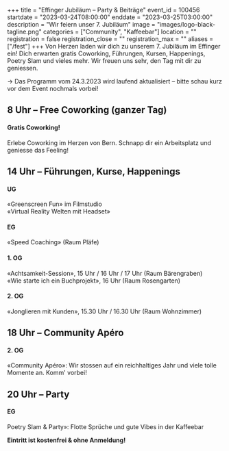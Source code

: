 +++
title = "Effinger Jubiläum – Party & Beiträge"
event_id = 100456
startdate = "2023-03-24T08:00:00"
enddate = "2023-03-25T03:00:00"
description = "Wir feiern unser 7. Jubiläum"
image = "images/logo-black-tagline.png"
categories = ["Community", "Kaffeebar"]
location = ""
registration = false
registration_close = ""
registration_max = ""
aliases = ["/fest"]
+++
Von Herzen laden wir dich zu unserem 7. Jubiläum im Effinger ein! Dich erwarten gratis Coworking, Führungen, Kursen, Happenings, Poetry Slam und vieles mehr. Wir freuen uns sehr, den Tag mit dir zu geniessen.

→ Das Programm vom 24.3.2023 wird laufend aktualisiert – bitte schau kurz vor dem Event nochmals vorbei!

## 8﻿ Uhr – Free Coworking (ganzer Tag)

#### Gratis Coworking!

E﻿rlebe Coworking im Herzen von Bern. Schnapp dir ein Arbeitsplatz und geniesse das Feeling!

## 1﻿4 Uhr – Führungen, Kurse, Happenings

#### U﻿G

«G﻿reenscreen Fun» im Filmstudio\
«V﻿irtual Reality Welten mit Headset»

#### E﻿G

«S﻿peed Coaching» (Raum Pläfe)

#### 1﻿. OG

«A﻿chtsamkeit-Session», 15 Uhr / 16 Uhr / 17 Uhr (Raum Bärengraben)\
«Wie starte ich ein Buchprojekt», 16 Uhr (Raum Rosengarten)

#### 2﻿. OG

«J﻿onglieren mit Kunden», 15.30 Uhr / 16.30 Uhr (Raum Wohnzimmer)

## 18 Uhr – Community Apéro

#### 2. OG

«Community Apéro»: W﻿ir stossen auf ein reichhaltiges Jahr und viele tolle Momente an. Komm' vorbei!

## 20 Uhr – Party

#### EG

Poetry Slam & Party»: Flotte Sprüche und gute Vibes in der Kaffeebar



**E﻿intritt ist kostenfrei & ohne Anmeldung!**